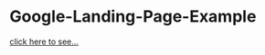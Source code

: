 # Google-Landing-Page-Example
[click here to see...](https://cansuoztas.github.io/Google-Landing-Page-Example/)

